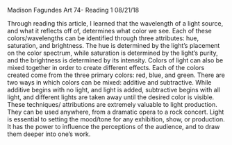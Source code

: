 Madison Fagundes
Art 74- Reading 1
08/21/18

Through reading this article, I learned that the wavelength of a light source, and what it reflects off of, determines what color we see. Each of these colors/wavelengths can be identified through three attributes: hue, saturation, and brightness. The hue is determined by the light’s placement on the color spectrum, while saturation is determined by the light’s purity, and the brightness is determined by its intensity.  Colors of light can also be mixed together in order to create different effects.  Each of the colors created come from the three primary colors: red, blue, and green.  There are two ways in which colors can be mixed: additive and subtractive.  While additive begins with no light, and light is added, subtractive begins with all light, and different lights are taken away until the desired color is visible.
These techniques/ attributions are extremely valuable to light production.  They can be used anywhere, from a dramatic opera to a rock concert.  Light is essential to setting the mood/tone for any exhibition, show, or production.  It has the power to influence the perceptions of the audience, and to draw them deeper into one’s work.
